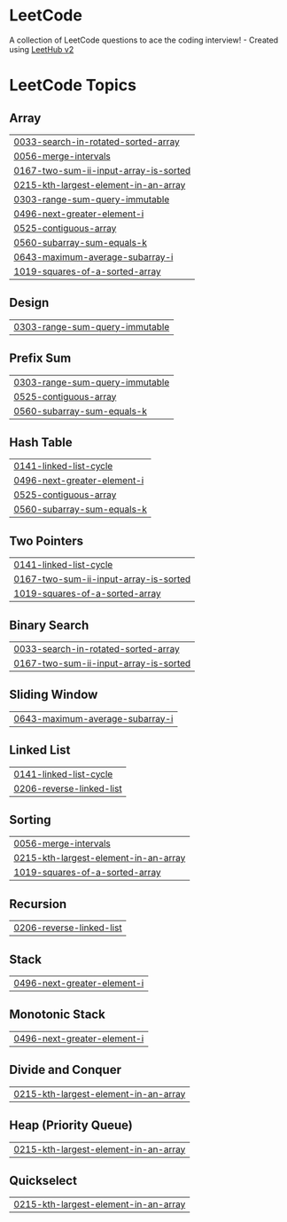 # LeetCode
A collection of LeetCode questions to ace the coding interview! - Created using [LeetHub v2](https://github.com/arunbhardwaj/LeetHub-2.0)

<!---LeetCode Topics Start-->
# LeetCode Topics
## Array
|  |
| ------- |
| [0033-search-in-rotated-sorted-array](https://github.com/JosselinPerret/LeetCode/tree/master/0033-search-in-rotated-sorted-array) |
| [0056-merge-intervals](https://github.com/JosselinPerret/LeetCode/tree/master/0056-merge-intervals) |
| [0167-two-sum-ii-input-array-is-sorted](https://github.com/JosselinPerret/LeetCode/tree/master/0167-two-sum-ii-input-array-is-sorted) |
| [0215-kth-largest-element-in-an-array](https://github.com/JosselinPerret/LeetCode/tree/master/0215-kth-largest-element-in-an-array) |
| [0303-range-sum-query-immutable](https://github.com/JosselinPerret/LeetCode/tree/master/0303-range-sum-query-immutable) |
| [0496-next-greater-element-i](https://github.com/JosselinPerret/LeetCode/tree/master/0496-next-greater-element-i) |
| [0525-contiguous-array](https://github.com/JosselinPerret/LeetCode/tree/master/0525-contiguous-array) |
| [0560-subarray-sum-equals-k](https://github.com/JosselinPerret/LeetCode/tree/master/0560-subarray-sum-equals-k) |
| [0643-maximum-average-subarray-i](https://github.com/JosselinPerret/LeetCode/tree/master/0643-maximum-average-subarray-i) |
| [1019-squares-of-a-sorted-array](https://github.com/JosselinPerret/LeetCode/tree/master/1019-squares-of-a-sorted-array) |
## Design
|  |
| ------- |
| [0303-range-sum-query-immutable](https://github.com/JosselinPerret/LeetCode/tree/master/0303-range-sum-query-immutable) |
## Prefix Sum
|  |
| ------- |
| [0303-range-sum-query-immutable](https://github.com/JosselinPerret/LeetCode/tree/master/0303-range-sum-query-immutable) |
| [0525-contiguous-array](https://github.com/JosselinPerret/LeetCode/tree/master/0525-contiguous-array) |
| [0560-subarray-sum-equals-k](https://github.com/JosselinPerret/LeetCode/tree/master/0560-subarray-sum-equals-k) |
## Hash Table
|  |
| ------- |
| [0141-linked-list-cycle](https://github.com/JosselinPerret/LeetCode/tree/master/0141-linked-list-cycle) |
| [0496-next-greater-element-i](https://github.com/JosselinPerret/LeetCode/tree/master/0496-next-greater-element-i) |
| [0525-contiguous-array](https://github.com/JosselinPerret/LeetCode/tree/master/0525-contiguous-array) |
| [0560-subarray-sum-equals-k](https://github.com/JosselinPerret/LeetCode/tree/master/0560-subarray-sum-equals-k) |
## Two Pointers
|  |
| ------- |
| [0141-linked-list-cycle](https://github.com/JosselinPerret/LeetCode/tree/master/0141-linked-list-cycle) |
| [0167-two-sum-ii-input-array-is-sorted](https://github.com/JosselinPerret/LeetCode/tree/master/0167-two-sum-ii-input-array-is-sorted) |
| [1019-squares-of-a-sorted-array](https://github.com/JosselinPerret/LeetCode/tree/master/1019-squares-of-a-sorted-array) |
## Binary Search
|  |
| ------- |
| [0033-search-in-rotated-sorted-array](https://github.com/JosselinPerret/LeetCode/tree/master/0033-search-in-rotated-sorted-array) |
| [0167-two-sum-ii-input-array-is-sorted](https://github.com/JosselinPerret/LeetCode/tree/master/0167-two-sum-ii-input-array-is-sorted) |
## Sliding Window
|  |
| ------- |
| [0643-maximum-average-subarray-i](https://github.com/JosselinPerret/LeetCode/tree/master/0643-maximum-average-subarray-i) |
## Linked List
|  |
| ------- |
| [0141-linked-list-cycle](https://github.com/JosselinPerret/LeetCode/tree/master/0141-linked-list-cycle) |
| [0206-reverse-linked-list](https://github.com/JosselinPerret/LeetCode/tree/master/0206-reverse-linked-list) |
## Sorting
|  |
| ------- |
| [0056-merge-intervals](https://github.com/JosselinPerret/LeetCode/tree/master/0056-merge-intervals) |
| [0215-kth-largest-element-in-an-array](https://github.com/JosselinPerret/LeetCode/tree/master/0215-kth-largest-element-in-an-array) |
| [1019-squares-of-a-sorted-array](https://github.com/JosselinPerret/LeetCode/tree/master/1019-squares-of-a-sorted-array) |
## Recursion
|  |
| ------- |
| [0206-reverse-linked-list](https://github.com/JosselinPerret/LeetCode/tree/master/0206-reverse-linked-list) |
## Stack
|  |
| ------- |
| [0496-next-greater-element-i](https://github.com/JosselinPerret/LeetCode/tree/master/0496-next-greater-element-i) |
## Monotonic Stack
|  |
| ------- |
| [0496-next-greater-element-i](https://github.com/JosselinPerret/LeetCode/tree/master/0496-next-greater-element-i) |
## Divide and Conquer
|  |
| ------- |
| [0215-kth-largest-element-in-an-array](https://github.com/JosselinPerret/LeetCode/tree/master/0215-kth-largest-element-in-an-array) |
## Heap (Priority Queue)
|  |
| ------- |
| [0215-kth-largest-element-in-an-array](https://github.com/JosselinPerret/LeetCode/tree/master/0215-kth-largest-element-in-an-array) |
## Quickselect
|  |
| ------- |
| [0215-kth-largest-element-in-an-array](https://github.com/JosselinPerret/LeetCode/tree/master/0215-kth-largest-element-in-an-array) |
<!---LeetCode Topics End-->